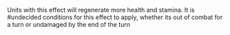 Units with this effect will regenerate more health and stamina.
It is #undecided conditions for this effect to apply, whether its out of combat for a turn or undamaged by the end of the turn
